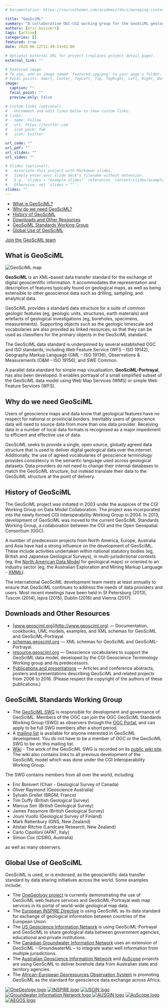 ```yaml
---
# Documentation: https://sourcethemes.com/academic/docs/managing-content/

title: "GeoSciML"
summary: "A collaborative OGC-CGI working group for the GeoSciML geological data standard"
authors: [eric-boisvert]
tags: [active]
categories: []
featured: true
date: 2020-06-12T11:49:33+01:00

# Optional external URL for project (replaces project detail page).
external_link: ""

# Featured image
# To use, add an image named `featured.jpg/png` to your page's folder.
# Focal points: Smart, Center, TopLeft, Top, TopRight, Left, Right, BottomLeft, Bottom, BottomRight.
image:
  caption: ""
  focal_point: ""
  preview_only: false

# Custom links (optional).
#   Uncomment and edit lines below to show custom links.
# links:
# - name: Follow
#   url: https://twitter.com
#   icon_pack: fab
#   icon: twitter

url_code: ""
url_pdf: ""
url_slides: ""
url_video: ""

# Slides (optional).
#   Associate this project with Markdown slides.
#   Simply enter your slide deck's filename without extension.
#   E.g. `slides = "example-slides"` references `content/slides/example-slides.md`.
#   Otherwise, set `slides = ""`.
slides: ""
---
```


*   [What is GeoSciML?](#what-is-geosciml)
*   [Why do we need GeoSciML?](#why-do-we-need-geosciml)
*   [History of GeoSciML](#history-of-geosciml)
*   [Downloads and Other Resources](#downloads-and-other-resources)
*   [GeoSciML Standards Working Group](#geosciml-standards-working-group)
*   [Global Use of GeoSciML](#global-use-of-geosciml)

[Join the GeoSciML team](mailto:eric.boisvert2@canada.ca?subject=Application%20to%20join%20the%20GeoSciML%20Standards%20Working%20Group)

## What is GeoSciML

![GeoSciML map](/img/map_image.jpg)

**GeoSciML** is an XML–based data transfer standard for the exchange of digital geoscientific information. It accommodates the representation and description of features typically found on geological maps, as well as being extensible to other geoscience data such as drilling, sampling, and analytical data.

GeoSciML provides a standard data structure for a suite of common geologic features (eg, geologic units, structures, earth materials) and artefacts of geological investigations (eg, boreholes, specimens, measurements). Supporting objects such as the geologic timescale and vocabularies are also provided as linked resources, so that they can be used as classifiers for the primary objects in the GeoSciML standard.

The GeoSciML data standard is underpinned by several established OGC and ISO standards, including Web Feature Service (WFS – ISO 19142), Geography Markup Language (GML – ISO 19136), Observations & Measurements (O&M – ISO 19156), and SWE Common.

A parallel data standard for simple map visualisation, **GeoSciML-Portrayal**, has also been developed. It enables portrayal of a small simplified subset of the GeoSciML data model using Web Map Services (WMS) or simple Web Feature Services (WFS).

## Why do we need GeoSciML

Users of geoscience maps and data know that geological features have no respect for national or provincial borders. Inevitably users of geoscience data will need to source data from more than one data provider. Receiving data in a number of local data formats is recognised as a major impediment to efficient and effective use of data.

GeoSciML seeks to provide a single, open source, globally agreed data structure that is used to deliver digital geological data over the internet. Additionally, the use of agreed vocabularies of geoscience terminology provides consistency in the semantic language used across geological datasets. Data providers do not need to change their internal databases to match the GeoSciML structure, but instead translate their data to the GeoSciML structure at the point of delivery.

## History of GeoSciML

The GeoSciML project was initiated in 2003 under the auspices of the CGI Working Group on Data Model Collaboration. The project was incorporated into the newly formed CGI Interoperability Working Group in 2004. In 2013, development of GeoSciML was moved to the current GeoSciML Standards Working Group, a collaboration between the CGI and the Open Geospatial Consortium (OGC).

A number of predecessor projects from North America, Europe, Australia and Asia have had a strong influence on the development of GeoSciML. These include activities undertaken within national statutory bodies (eg, British and Japanese Geological Surveys), in multi-jurisdictional contexts (eg, the [North American Data Model](http://ngmdb.usgs.gov/www-nadm/) for geological maps) or oriented to an industry sector (eg, the Australian Exploration and Mining Markup Language - [XMML](https://www.seegrid.csiro.au/wiki/bin/view/Xmml/WebHome)).

The international GeoSciML development team meets at least annually to ensure that GeoSciML continues to address the needs of data providers and users. Most recent meetings have been held in St Petersburg (2013), Tuscon (2014), Ispra (2015), Dublin (2016) and Vienna (2017).

## Downloads and Other Resources


*   [www.geosciml.org](http://www.geosciml.org) — Documentation, cookbooks, UML models, examples, and XML schemas for GeoSciML and GeoSciML-Portrayal.
*   [schemas.geosciml.org](http://schemas.geosciml.org) — XML schemas for GeoSciML and GeoSciML-Portrayal.
*   [resource.geosciml.org](http://resource.geosciml.org) — Geoscience vocabularies to support the GeoSciML data model, developed by the CGI Geoscience Terminology Working group and its predecessors.
*   [Publications and presentations](https://www.seegrid.csiro.au/wiki/CGIModel/GeoSciMLPresentations) — Articles and conference abstracts, posters and presentations describing GeoSciML and related projects from 2006 to 2016. (Please respect the copyright of the authors of these publications.)

## GeoSciML Standards Working Group


*   The [GeoSciML SWG](http://www.opengeospatial.org/projects/groups/geoscimlswg) is responsible for development and governance of GeoSciML. Members of the OGC can join the OGC GeoSciML Standards Working Group (SWG) as observers through the [OGC Portal](https://portal.opengeospatial.org/), and can apply to be full SWG members after a short period.
*   A [mailing list](https://lists.opengeospatial.org/mailman/listinfo/geosciml) is available for anyone interested in GeoSciML development. You do not have to be a member of OGC or the GeoSciML SWG to be on this mailing list.
*   [Wiki](http://external.opengeospatial.org/twiki_public/GeoSciMLswg/WebHome) - The work of the GeoSciML SWG is recorded on its [public wiki site](http://external.opengeospatial.org/twiki_public/GeoSciMLswg/WebHome). The wiki also contains links to all previous development of the GeoSciML model which was done under the CGI Interoperability Working Group.

The SWG contains members from all over the world, including:

*   Eric Boisvert (Chair - Geological Survey of Canada)
*   Oliver Raymond (Geoscience Australia)
*   Sylvain Grellet (BRGM, France)
*   Tim Duffy (British Geological Survey)
*   Marcus Sen (British Geological Survey)
*   James Passmore (British Geological Survey)
*   Jouni Vuollo (Geological Survey of Finland)
*   Mark Rattenbury (GNS, New Zealand)
*   Alistair Ritchie (Landcare Research, New Zealand)
*   Carlo Cipolloni (APAT, Italy)
*   Simon Cox (CSIRO, Australia)

as well as many observers.

## Global Use of GeoSciML


GeoSciML is used, or is endorsed, as the geoscientific data transfer standard by data sharing initiatives across the world. Some examples include:

*   The [OneGeology project](http://www.onegeology.org) is currently demonstrating the use of GeoSciML web feature services and GeoSciML-Portrayal web map services in its portal of world-wide geological map data.
*   The [European INSPIRE Directive](http://inspire.ec.europa.eu/) is using GeoSciML as its data standard for exchange of geological information between countries of the European Union.
*   The [US Geoscience Information Network](http://usgin.org/) is using GeoSciML-Portrayal and GeoSciML to share geological data between government agencies, educational and private institutions.
*   The [Canadian Groundwater Information Network](http://ngwd-bdnes.cits.nrcan.gc.ca/service/api_ngwds/en/wmc/aquifermap.html) uses an extension of GeoSciML – GroundwaterML – to integrate water well information from multiple jurisdictions.
*   The [Australian Geoscience Information Network](http://portal.geoscience.gov.au/) and [AuScope](http://auscope.org.au/site/) projects are using GeoSciML to deliver borehole data from Australian state and territory agencies.
*   The [African-European Georesources Observation System](http://www.aegos-project.org/index.php) is promoting GeoSciML as the standard for geoscience data exchange across Africa.

[![OneGeology logo](/img/onegeology.jpg)](http://www.onegeology.org) [![INSPIRE logo](/img/inspire_logo.jpg)](http://inspire.ec.europa.eu/) [![USGIN logo](/img/l-logo-usgin-75.png)](http://usgin.org/) [![Groundwater Information Network logo](/img/CanGIN.png)](http://ngwd-bdnes.cits.nrcan.gc.ca/service/api_ngwds/en/wmc/aquifermap.html) [![AUSGIN logo](/img/AUSGIN-logo.jpg)](http://portal.geoscience.gov.au/) [![AuScope logo](/img/auscope_2019.png)](https://www.auscope.org.au/) [![AEGOS logo](/img/aegos.png)](https://cordis.europa.eu/project/rcn/89340/factsheet/en)